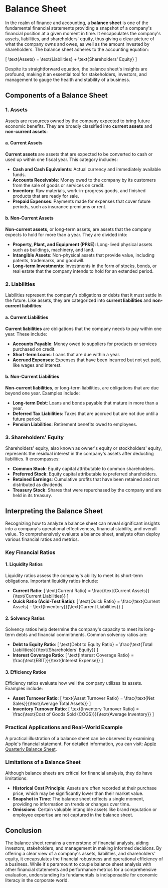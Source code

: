 # Balance Sheet

In the realm of finance and accounting, a **balance sheet** is one of the fundamental financial statements providing a snapshot of a company's financial position at a given moment in time. It encapsulates the company's assets, liabilities, and shareholders' equity, thus giving a clear picture of what the company owns and owes, as well as the amount invested by shareholders. The balance sheet adheres to the accounting equation: 

\[ \text{Assets} = \text{Liabilities} + \text{Shareholders' Equity} \]

Despite its straightforward equation, the balance sheet's insights are profound, making it an essential tool for stakeholders, investors, and management to gauge the health and stability of a business.

## Components of a Balance Sheet

### 1. Assets

Assets are resources owned by the company expected to bring future economic benefits. They are broadly classified into **current assets** and **non-current assets**:

#### a. Current Assets

**Current assets** are assets that are expected to be converted to cash or used up within one fiscal year. This category includes:

- **Cash and Cash Equivalents**: Actual currency and immediately available funds.
- **Accounts Receivable**: Money owed to the company by its customers from the sale of goods or services on credit.
- **Inventory**: Raw materials, work-in-progress goods, and finished products that are ready for sale.
- **Prepaid Expenses**: Payments made for expenses that cover future periods, such as insurance premiums or rent.

#### b. Non-Current Assets

**Non-current assets**, or long-term assets, are assets that the company expects to hold for more than a year. They are divided into:

- **Property, Plant, and Equipment (PP&E)**: Long-lived physical assets such as buildings, machinery, and land.
- **Intangible Assets**: Non-physical assets that provide value, including patents, trademarks, and goodwill.
- **Long-term Investments**: Investments in the form of stocks, bonds, or real estate that the company intends to hold for an extended period.

### 2. Liabilities

Liabilities represent the company's obligations or debts that it must settle in the future. Like assets, they are categorized into **current liabilities** and **non-current liabilities**:

#### a. Current Liabilities

**Current liabilities** are obligations that the company needs to pay within one year. These include:

- **Accounts Payable**: Money owed to suppliers for products or services purchased on credit.
- **Short-term Loans**: Loans that are due within a year.
- **Accrued Expenses**: Expenses that have been incurred but not yet paid, like wages and interest.

#### b. Non-Current Liabilities

**Non-current liabilities**, or long-term liabilities, are obligations that are due beyond one year. Examples include:

- **Long-term Debt**: Loans and bonds payable that mature in more than a year.
- **Deferred Tax Liabilities**: Taxes that are accrued but are not due until a future period.
- **Pension Liabilities**: Retirement benefits owed to employees.

### 3. Shareholders' Equity

Shareholders' equity, also known as owner's equity or stockholders' equity, represents the residual interest in the company's assets after deducting liabilities. It encompasses:

- **Common Stock**: Equity capital attributable to common shareholders.
- **Preferred Stock**: Equity capital attributable to preferred shareholders.
- **Retained Earnings**: Cumulative profits that have been retained and not distributed as dividends.
- **Treasury Stock**: Shares that were repurchased by the company and are held in its treasury.

## Interpreting the Balance Sheet

Recognizing how to analyze a balance sheet can reveal significant insights into a company's operational effectiveness, financial stability, and overall value. To comprehensively evaluate a balance sheet, analysts often deploy various financial ratios and metrics.

### Key Financial Ratios

#### 1. Liquidity Ratios

Liquidity ratios assess the company's ability to meet its short-term obligations. Important liquidity ratios include:

- **Current Ratio**: 
\[ \text{Current Ratio} = \frac{\text{Current Assets}}{\text{Current Liabilities}} \]
- **Quick Ratio (Acid-Test Ratio)**:
\[ \text{Quick Ratio} = \frac{\text{Current Assets} - \text{Inventory}}{\text{Current Liabilities}} \]

#### 2. Solvency Ratios

Solvency ratios help determine the company's capacity to meet its long-term debts and financial commitments. Common solvency ratios are:

- **Debt to Equity Ratio**:
\[ \text{Debt to Equity Ratio} = \frac{\text{Total Liabilities}}{\text{Shareholders' Equity}} \]
- **Interest Coverage Ratio**:
\[ \text{Interest Coverage Ratio} = \frac{\text{EBIT}}{\text{Interest Expense}} \]

#### 3. Efficiency Ratios

Efficiency ratios evaluate how well the company utilizes its assets. Examples include:

- **Asset Turnover Ratio**:
\[ \text{Asset Turnover Ratio} = \frac{\text{Net Sales}}{\text{Average Total Assets}} \]
- **Inventory Turnover Ratio**:
\[ \text{Inventory Turnover Ratio} = \frac{\text{Cost of Goods Sold (COGS)}}{\text{Average Inventory}} \]

### Practical Applications and Real-World Example

A practical illustration of a balance sheet can be observed by examining Apple's financial statement. For detailed information, you can visit: [Apple Quarterly Balance Sheet](https://investor.apple.com/investor-relations/default.aspx).

### Limitations of a Balance Sheet

Although balance sheets are critical for financial analysis, they do have limitations:

- **Historical Cost Principle**: Assets are often recorded at their purchase price, which may be significantly lower than their market value.
- **Snapshot in Time**: The balance sheet reflects a single moment, providing no information on trends or changes over time.
- **Omissions**: Certain valuable intangible assets like brand reputation or employee expertise are not captured in the balance sheet.

## Conclusion

The balance sheet remains a cornerstone of financial analysis, aiding investors, stakeholders, and management in making informed decisions. By offering a clear view of a company's assets, liabilities, and shareholders' equity, it encapsulates the financial robustness and operational efficiency of a business. While it's paramount to couple balance sheet analysis with other financial statements and performance metrics for a comprehensive evaluation, understanding its fundamentals is indispensable for economic literacy in the corporate world.